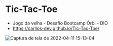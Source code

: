 # Tic-Tac-Toe

* Jogo da velha - Desafio Bootcamp Órbi - DIO
* https://carllos-dev.github.io/Tic-Tac-Toe/


![Captura de tela de 2022-04-11 15-13-04](https://user-images.githubusercontent.com/95333405/162803196-cd5fa229-e7e7-4c60-9efe-431d4ac66375.png)
